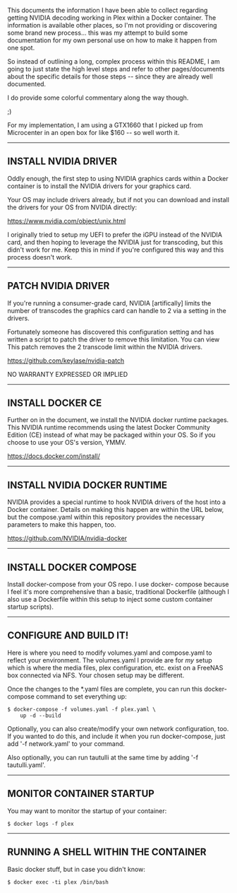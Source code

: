 This documents the information I have been able to collect
regarding getting NVIDIA decoding working in Plex within a Docker container.
The  information is available other places, so I'm not providing
or discovering some brand new process... this was my attempt
to build some documentation for my own personal use on how
to make it happen from one spot.

So instead of outlining a long, complex process within this
README, I am going to just state the high level steps and
refer to other pages/documents about the specific details
for those steps -- since they are already well documented.

I do provide some colorful commentary along the way though.

;)

For my implementation, I am using a GTX1660 that I picked up
from Microcenter in an open box for like $160 -- so well 
worth it.

------------------------------------------------------------
  INSTALL NVIDIA DRIVER
------------------------------------------------------------
Oddly enough, the first step to using NVIDIA graphics cards
within a Docker container is to install the NVIDIA drivers
for your graphics card.

Your OS may include drivers already, but if not you can 
download and install the drivers for your OS from NVIDIA
directly:

https://www.nvidia.com/object/unix.html

I originally tried to setup my UEFI to prefer the iGPU
instead of the NVIDIA card, and then hoping to leverage
the NVIDIA just for transcoding, but this didn't work for
me.  Keep this in mind if you're configured this way
and this process doesn't work.

------------------------------------------------------------
  PATCH NVIDIA DRIVER
------------------------------------------------------------
If you're running a consumer-grade card, NVIDIA
[artifically] limits the number of transcodes the graphics
card can handle to 2 via a setting in the drivers.

Fortunately someone has discovered this configuration
setting and has written a script to patch the driver to
remove this limitation.  You can view
This patch removes the 2 transcode limit within the NVIDIA
drivers.

https://github.com/keylase/nvidia-patch

NO WARRANTY EXPRESSED OR IMPLIED

------------------------------------------------------------
  INSTALL DOCKER CE
------------------------------------------------------------
Further on in the document, we install the NVIDIA docker
runtime packages.  This NVIDIA runtime recommends using
the latest Docker Community Edition (CE) instead of what may
be packaged within your OS.  So if you choose to use your
OS's version, YMMV.

https://docs.docker.com/install/

------------------------------------------------------------
  INSTALL NVIDIA DOCKER RUNTIME
------------------------------------------------------------
NVIDIA provides a special runtime to hook NVIDIA drivers of
the host into a Docker container.  Details on making this
happen are within the URL below, but the compose.yaml within
this repository provides the necessary parameters to make
this happen, too.

https://github.com/NVIDIA/nvidia-docker

------------------------------------------------------------
  INSTALL DOCKER COMPOSE
------------------------------------------------------------

Install docker-compose from your OS repo.  I use docker-
compose because I feel it's more comprehensive than a basic,
traditional Dockerfile (although I also use a Dockerfile 
within this setup to inject some custom container startup
scripts).

------------------------------------------------------------
  CONFIGURE AND BUILD IT!
------------------------------------------------------------
Here is where you need to modify volumes.yaml and compose.yaml
to reflect your environment.  The volumes.yaml I provide are
for *my* setup which is where the media files, plex
configuration, etc. exist on a FreeNAS box connected via NFS.
Your chosen setup may be different.

Once the changes to the *.yaml files are complete, you can
run this docker-compose command to set everything up:

	$ docker-compose -f volumes.yaml -f plex.yaml \
		up -d --build

Optionally, you can also create/modify your own network
configuration, too.  If you wanted to do this, and include
it when you run docker-compose, just add '-f network.yaml'
to your command.

Also optionally, you can run tautulli at the same time by
adding '-f tautulli.yaml'.

------------------------------------------------------------
  MONITOR CONTAINER STARTUP
------------------------------------------------------------
You may want to monitor the startup of your container:

	$ docker logs -f plex

------------------------------------------------------------
  RUNNING A SHELL WITHIN THE CONTAINER
------------------------------------------------------------
Basic docker stuff, but in case you didn't know:

	$ docker exec -ti plex /bin/bash


